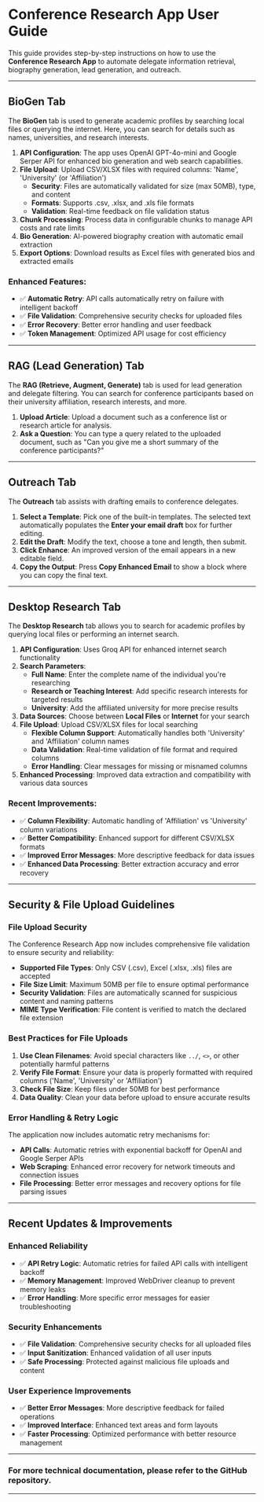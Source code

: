 # Conference Research App User Guide

This guide provides step-by-step instructions on how to use the **Conference Research App** to automate delegate information retrieval, biography generation, lead generation, and outreach.

---

## **BioGen Tab**

The **BioGen** tab is used to generate academic profiles by searching local files or querying the internet. Here, you can search for details such as names, universities, and research interests.

1. **API Configuration**: The app uses OpenAI GPT-4o-mini and Google Serper API for enhanced bio generation and web search capabilities.
2. **File Upload**: Upload CSV/XLSX files with required columns: 'Name', 'University' (or 'Affiliation')
   - **Security**: Files are automatically validated for size (max 50MB), type, and content
   - **Formats**: Supports .csv, .xlsx, and .xls file formats
   - **Validation**: Real-time feedback on file validation status
3. **Chunk Processing**: Process data in configurable chunks to manage API costs and rate limits
4. **Bio Generation**: AI-powered biography creation with automatic email extraction
5. **Export Options**: Download results as Excel files with generated bios and extracted emails

### **Enhanced Features:**
- ✅ **Automatic Retry**: API calls automatically retry on failure with intelligent backoff
- ✅ **File Validation**: Comprehensive security checks for uploaded files
- ✅ **Error Recovery**: Better error handling and user feedback
- ✅ **Token Management**: Optimized API usage for cost efficiency

---

## **RAG (Lead Generation) Tab**

The **RAG (Retrieve, Augment, Generate)** tab is used for lead generation and delegate filtering. You can search for conference participants based on their university affiliation, research interests, and more.

1. **Upload Article**: Upload a document such as a conference list or research article for analysis.
2. **Ask a Question**: You can type a query related to the uploaded document, such as "Can you give me a short summary of the conference participants?"

---

## **Outreach Tab**

The **Outreach** tab assists with drafting emails to conference delegates.

1. **Select a Template**: Pick one of the built-in templates. The selected text automatically populates the **Enter your email draft** box for further editing.
2. **Edit the Draft**: Modify the text, choose a tone and length, then submit.
3. **Click Enhance**: An improved version of the email appears in a new editable field.
4. **Copy the Output**: Press **Copy Enhanced Email** to show a block where you can copy the final text.

---

## **Desktop Research Tab**

The **Desktop Research** tab allows you to search for academic profiles by querying local files or performing an internet search.

1. **API Configuration**: Uses Groq API for enhanced internet search functionality
2. **Search Parameters**:
   - **Full Name**: Enter the complete name of the individual you're researching
   - **Research or Teaching Interest**: Add specific research interests for targeted results
   - **University**: Add the affiliated university for more precise results
3. **Data Sources**: Choose between **Local Files** or **Internet** for your search
4. **File Upload**: Upload CSV/XLSX files for local searching
   - **Flexible Column Support**: Automatically handles both 'University' and 'Affiliation' column names
   - **Data Validation**: Real-time validation of file format and required columns
   - **Error Handling**: Clear messages for missing or misnamed columns
5. **Enhanced Processing**: Improved data extraction and compatibility with various data sources

### **Recent Improvements:**
- ✅ **Column Flexibility**: Automatic handling of 'Affiliation' vs 'University' column variations
- ✅ **Better Compatibility**: Enhanced support for different CSV/XLSX formats
- ✅ **Improved Error Messages**: More descriptive feedback for data issues
- ✅ **Enhanced Data Processing**: Better extraction accuracy and error recovery

---

## **Security & File Upload Guidelines**

### **File Upload Security**
The Conference Research App now includes comprehensive file validation to ensure security and reliability:

- **Supported File Types**: Only CSV (.csv), Excel (.xlsx, .xls) files are accepted
- **File Size Limit**: Maximum 50MB per file to ensure optimal performance
- **Security Validation**: Files are automatically scanned for suspicious content and naming patterns
- **MIME Type Verification**: File content is verified to match the declared file extension

### **Best Practices for File Uploads**
1. **Use Clean Filenames**: Avoid special characters like `../`, `<>`, or other potentially harmful patterns
2. **Verify File Format**: Ensure your data is properly formatted with required columns ('Name', 'University' or 'Affiliation')
3. **Check File Size**: Keep files under 50MB for best performance
4. **Data Quality**: Clean your data before upload to ensure accurate results

### **Error Handling & Retry Logic**
The application now includes automatic retry mechanisms for:
- **API Calls**: Automatic retries with exponential backoff for OpenAI and Google Serper APIs
- **Web Scraping**: Enhanced error recovery for network timeouts and connection issues
- **File Processing**: Better error messages and recovery options for file parsing issues

---

## **Recent Updates & Improvements**

### **Enhanced Reliability**
- ✅ **API Retry Logic**: Automatic retries for failed API calls with intelligent backoff
- ✅ **Memory Management**: Improved WebDriver cleanup to prevent memory leaks
- ✅ **Error Handling**: More specific error messages for easier troubleshooting

### **Security Enhancements**
- ✅ **File Validation**: Comprehensive security checks for all uploaded files
- ✅ **Input Sanitization**: Enhanced validation of all user inputs
- ✅ **Safe Processing**: Protected against malicious file uploads and content

### **User Experience Improvements**
- ✅ **Better Error Messages**: More descriptive feedback for failed operations
- ✅ **Improved Interface**: Enhanced text areas and form layouts
- ✅ **Faster Processing**: Optimized performance with better resource management

---

### For more technical documentation, please refer to the GitHub repository.

---

